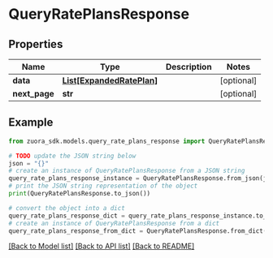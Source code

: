 # QueryRatePlansResponse



## Properties

Name | Type | Description | Notes
------------ | ------------- | ------------- | -------------
**data** | [**List[ExpandedRatePlan]**](ExpandedRatePlan.md) |  | [optional] 
**next_page** | **str** |  | [optional] 

## Example

```python
from zuora_sdk.models.query_rate_plans_response import QueryRatePlansResponse

# TODO update the JSON string below
json = "{}"
# create an instance of QueryRatePlansResponse from a JSON string
query_rate_plans_response_instance = QueryRatePlansResponse.from_json(json)
# print the JSON string representation of the object
print(QueryRatePlansResponse.to_json())

# convert the object into a dict
query_rate_plans_response_dict = query_rate_plans_response_instance.to_dict()
# create an instance of QueryRatePlansResponse from a dict
query_rate_plans_response_from_dict = QueryRatePlansResponse.from_dict(query_rate_plans_response_dict)
```
[[Back to Model list]](../README.md#documentation-for-models) [[Back to API list]](../README.md#documentation-for-api-endpoints) [[Back to README]](../README.md)


